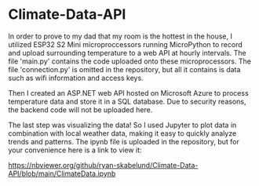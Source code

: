 # Climate-Data-API

In order to prove to my dad that my room is the hottest in the house, I utilized ESP32 S2 Mini microproccessors running MicroPython to record and upload surrounding temperature to a web API at hourly intervals.
The file 'main.py' contains the code uploaded onto these microprocessors. The file 'connection.py' is omitted in the repository, but all it contains is data such as wifi information and access keys.

Then I created an ASP.NET web API hosted on Microsoft Azure to process temperature data and store it in a SQL database. Due to security reasons, the backend code will not be uploaded here.

The last step was visualizing the data! So I used Jupyter to plot data in combination with local weather data, making it easy to quickly analyze trends and patterns.
The ipynb file is uploaded in the repository, but for your convenience here is a link to view it:

<a href="https://nbviewer.org/github/ryan-skabelund/Climate-Data-API/blob/main/ClimateData.ipynb" target="_blank">https://nbviewer.org/github/ryan-skabelund/Climate-Data-API/blob/main/ClimateData.ipynb</a>